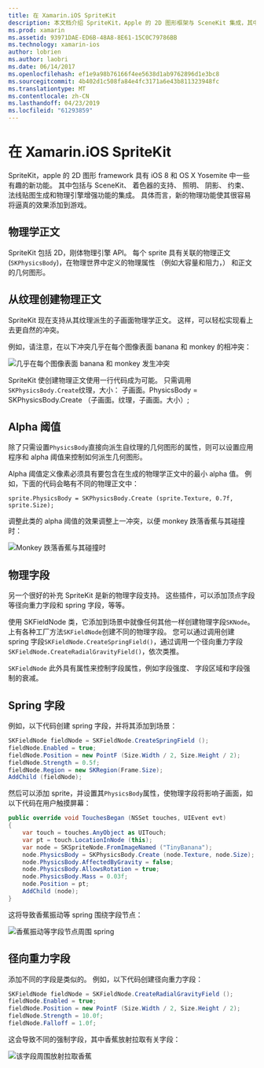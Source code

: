 ```yaml
---
title: 在 Xamarin.iOS SpriteKit
description: 本文档介绍 SpriteKit，Apple 的 2D 图形框架与 SceneKit 集成，其中包含的物理和动画，包括支持照明和明暗度，以及的详细信息。 可以使用 SpriteKit 创建 2D 游戏。
ms.prod: xamarin
ms.assetid: 93971DAE-ED6B-48A8-8E61-15C0C79786BB
ms.technology: xamarin-ios
author: lobrien
ms.author: laobri
ms.date: 06/14/2017
ms.openlocfilehash: ef1e9a98b76166f4ee5638d1ab9762896d1e3bc8
ms.sourcegitcommit: 4b402d1c508fa84e4fc3171a6e43b811323948fc
ms.translationtype: MT
ms.contentlocale: zh-CN
ms.lasthandoff: 04/23/2019
ms.locfileid: "61293859"
---
```

# <a name="spritekit-in-xamarinios"></a>在 Xamarin.iOS SpriteKit

SpriteKit，apple 的 2D 图形 framework 具有 iOS 8 和 OS X Yosemite 中一些有趣的新功能。 其中包括与 SceneKit、 着色器的支持、 照明、 阴影、 约束、 法线贴图生成和物理引擎增强功能的集成。 具体而言，新的物理功能使其很容易将逼真的效果添加到游戏。

## <a name="physics-bodies"></a>物理学正文

SpriteKit 包括 2D，刚体物理引擎 API。 每个 sprite 具有关联的物理正文 (`SKPhysicsBody`)，在物理世界中定义的物理属性 （例如大容量和阻力，） 和正文的几何图形。

## <a name="creating-a-physics-body-from-a-texture"></a>从纹理创建物理正文
SpriteKit 现在支持从其纹理派生的子画面物理学正文。 这样，可以轻松实现看上去更自然的冲突。

例如，请注意，在以下冲突几乎在每个图像表面 banana 和 monkey 的相冲突：
 
![](spritekit-images/image13.png "几乎在每个图像表面 banana 和 monkey 发生冲突")

SpriteKit 使创建物理正文使用一行代码成为可能。 只需调用`SKPhysicsBody.Create`纹理，大小： 子画面。PhysicsBody = SKPhysicsBody.Create （子画面。纹理，子画面。大小）;

## <a name="alpha-threshold"></a>Alpha 阈值

除了只需设置`PhysicsBody`直接向派生自纹理的几何图形的属性，则可以设置应用程序和 alpha 阈值来控制如何派生几何图形。 

Alpha 阈值定义像素必须具有要包含在生成的物理学正文中的最小 alpha 值。 例如，下面的代码会略有不同的物理正文中：

```chsarp
sprite.PhysicsBody = SKPhysicsBody.Create (sprite.Texture, 0.7f, sprite.Size);
```

调整此类的 alpha 阈值的效果调整上一冲突，以便 monkey 跌落香蕉与其碰撞时：

![](spritekit-images/image14.png "Monkey 跌落香蕉与其碰撞时")
 
## <a name="physics-fields"></a>物理字段

另一个很好的补充 SpriteKit 是新的物理字段支持。 这些插件，可以添加顶点字段等径向重力字段和 spring 字段，等等。

使用 SKFieldNode 类，它添加到场景中就像任何其他一样创建物理字段`SKNode`。 上有各种工厂方法`SKFieldNode`创建不同的物理字段。 您可以通过调用创建 spring 字段`SKFieldNode.CreateSpringField()`，通过调用一个径向重力字段`SKFieldNode.CreateRadialGravityField()`，依次类推。

`SKFieldNode` 此外具有属性来控制字段属性，例如字段强度、 字段区域和字段强制的衰减。

## <a name="spring-field"></a>Spring 字段

例如，以下代码创建 spring 字段，并将其添加到场景：

```csharp
SKFieldNode fieldNode = SKFieldNode.CreateSpringField ();
fieldNode.Enabled = true;
fieldNode.Position = new PointF (Size.Width / 2, Size.Height / 2);
fieldNode.Strength = 0.5f;
fieldNode.Region = new SKRegion(Frame.Size);
AddChild (fieldNode);
```

然后可以添加 sprite，并设置其`PhysicsBody`属性，使物理字段将影响子画面，如以下代码在用户触摸屏幕：

```csharp
public override void TouchesBegan (NSSet touches, UIEvent evt)
{
    var touch = touches.AnyObject as UITouch;
    var pt = touch.LocationInNode (this);
    var node = SKSpriteNode.FromImageNamed ("TinyBanana");
    node.PhysicsBody = SKPhysicsBody.Create (node.Texture, node.Size);
    node.PhysicsBody.AffectedByGravity = false;
    node.PhysicsBody.AllowsRotation = true;
    node.PhysicsBody.Mass = 0.03f;
    node.Position = pt;
    AddChild (node);
}
```

这将导致香蕉振动等 spring 围绕字段节点：

![](spritekit-images/image15.png "香蕉振动等字段节点周围 spring")
 
## <a name="radial-gravity-field"></a>径向重力字段

添加不同的字段是类似的。 例如，以下代码创建径向重力字段：

```csharp
SKFieldNode fieldNode = SKFieldNode.CreateRadialGravityField ();
fieldNode.Enabled = true;
fieldNode.Position = new PointF (Size.Width / 2, Size.Height / 2);
fieldNode.Strength = 10.0f;
fieldNode.Falloff = 1.0f;
```

这会导致不同的强制字段，其中香蕉放射拉取有关字段：

![](spritekit-images/image16.png "该字段周围放射拉取香蕉")
